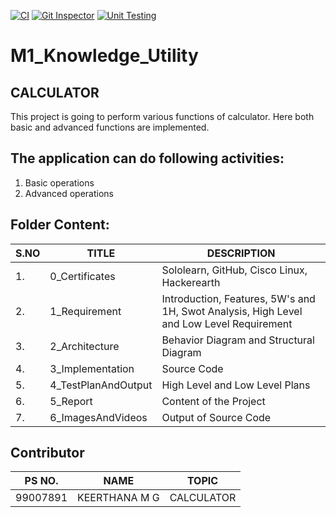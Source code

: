 
[![CI](https://github.com/KeerthuMG/M1_Knowledge_Utility/actions/workflows/main.yml/badge.svg)](https://github.com/KeerthuMG/M1_Knowledge_Utility/actions/workflows/main.yml)
[![Git Inspector](https://github.com/KeerthuMG/M1_Knowledge_Utility/actions/workflows/Git%20Inspector.yml/badge.svg)](https://github.com/KeerthuMG/M1_Knowledge_Utility/actions/workflows/Git%20Inspector.yml)
[![Unit Testing](https://github.com/KeerthuMG/M1_Knowledge_Utility/actions/workflows/Unit%20Testing.yml/badge.svg)](https://github.com/KeerthuMG/M1_Knowledge_Utility/actions/workflows/Unit%20Testing.yml)


# M1_Knowledge_Utility <BR/>


## CALCULATOR <BR/>
This project is going to perform various functions of calculator. Here both basic and advanced functions are implemented.

## The application can do following activities: <BR/>
1. Basic operations
2. Advanced operations

## Folder Content: <BR/>

| S.NO | TITLE | DESCRIPTION |
|------|-------|-------------|
|1.    | 0_Certificates | Sololearn, GitHub, Cisco Linux, Hackerearth |
|2.    | 1_Requirement  | Introduction, Features, 5W's and 1H, Swot Analysis, High Level and Low Level Requirement |
|3.    | 2_Architecture | Behavior Diagram and Structural Diagram |
|4.    | 3_Implementation | Source Code |
|5.    | 4_TestPlanAndOutput | High Level and Low Level Plans |
|6.    | 5_Report | Content of the Project |
|7.    | 6_ImagesAndVideos | Output of Source Code |

## Contributor 
| PS NO. | NAME | TOPIC |
|--------|------|-------|
|99007891| KEERTHANA M G | CALCULATOR |

